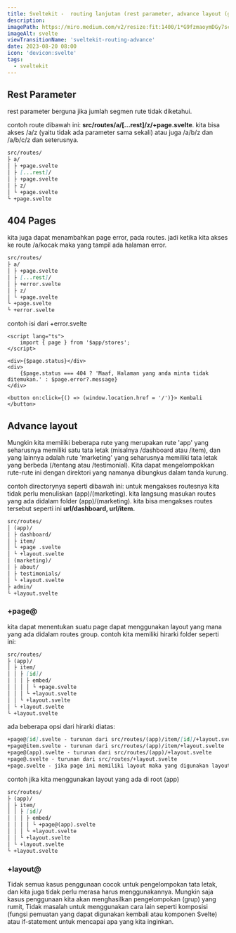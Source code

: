 ```yaml
---
title: Sveltekit -  routing lanjutan (rest parameter, advance layout (group, +page@.svelte, +page@{nama_group}.svelte, +layout@.svelte))
description:
imagePath: https://miro.medium.com/v2/resize:fit:1400/1*G9fzmaoymDGy7scbkgpC7A.png
imageAlt: svelte
viewTransitionName: 'sveltekit-routing-advance'
date: 2023-08-20 08:00
icon: 'devicon:svelte'
tags:
  - sveltekit
---
```


## Rest Parameter

rest parameter berguna jika jumlah segmen rute tidak diketahui.

contoh route dibawah ini:
<b>src/routes/a/[...rest]/z/+page.svelte</b>.
kita bisa akses /a/z (yaitu tidak ada parameter sama sekali) atau juga /a/b/z dan /a/b/c/z dan seterusnya.

```md
src/routes/
├ a/
│ ├ +page.svelte
│ ├ [...rest]/
│ ├ +page.svelte
│ ├ z/
│ └ +page.svelte
└ +page.svelte
```

## 404 Pages

kita juga dapat menambahkan page error, pada routes. jadi ketika kita akses ke route /a/kocak maka yang tampil ada halaman error.

```md
src/routes/
├ a/
│ ├ +page.svelte
│ ├ [...rest]/
│ ├ +error.svelte
│ ├ z/
│ └ +page.svelte
└ +page.svelte
└ +error.svelte
```

contoh isi dari +error.svelte

```svelte title="src/routes/+page.svelte"
<script lang="ts">
	import { page } from '$app/stores';
</script>

<div>{$page.status}</div>
<div>
	{$page.status === 404 ? 'Maaf, Halaman yang anda minta tidak ditemukan.' : $page.error?.message}
</div>

<button on:click={() => (window.location.href = '/')}> Kembali </button>
```

## Advance layout

Mungkin kita memiliki beberapa rute yang merupakan rute 'app' yang seharusnya memiliki satu tata letak (misalnya /dashboard atau /item), dan yang lainnya adalah rute 'marketing' yang seharusnya memiliki tata letak yang berbeda (/tentang atau /testimonial). Kita dapat mengelompokkan rute-rute ini dengan direktori yang namanya dibungkus dalam tanda kurung.

contoh directorynya seperti dibawah ini:
untuk mengakses routesnya kita tidak perlu menuliskan (app)/(marketing). kita langsung masukan routes yang ada didalam folder (app)/(marketing). kita bisa mengakses routes tersebut seperti ini <b>url/dashboard, url/item.</b>

```md
src/routes/
│ (app)/
│ ├ dashboard/
│ ├ item/
│ └ +page .svelte
│ └ +layout.svelte
│ (marketing)/
│ ├ about/
│ ├ testimonials/
│ └ +layout.svelte
├ admin/
└ +layout.svelte
```

### +page@

kita dapat menentukan suatu page dapat menggunakan layout yang mana yang ada didalam routes group. contoh kita memiliki hirarki folder seperti ini:

```md
src/routes/
├ (app)/
│ ├ item/
│ │ ├ [id]/
│ │ │ ├ embed/
│ │ │ │ └ +page.svelte
│ │ │ └ +layout.svelte
│ │ └ +layout.svelte
│ └ +layout.svelte
└ +layout.svelte
```

ada beberapa opsi dari hirarki diatas:

```md
+page@[id].svelte - turunan dari src/routes/(app)/item/[id]/+layout.svelte
+page@item.svelte - turunan dari src/routes/(app)/item/+layout.svelte
+page@(app).svelte - turunan dari src/routes/(app)/+layout.svelte
+page@.svelte - turunan dari src/routes/+layout.svelte
+page.svelte - jika page ini memiliki layout maka yang digunakan layout tsb, jika tidak ada maka akan menjadi turunan dari src/routes/(app)/item/[id]/+layout.svelte
```

contoh jika kita menggunakan layout yang ada di root (app)

```md
src/routes/
├ (app)/
│ ├ item/
│ │ ├ [id]/
│ │ │ ├ embed/
│ │ │ │ └ +page@(app).svelte
│ │ │ └ +layout.svelte
│ │ └ +layout.svelte
│ └ +layout.svelte
└ +layout.svelte
```

### +layout@

Tidak semua kasus penggunaan cocok untuk pengelompokan tata letak, dan kita juga tidak perlu merasa harus menggunakannya. Mungkin saja kasus penggunaan kita akan menghasilkan pengelompokan (grup) yang rumit, Tidak masalah untuk menggunakan cara lain seperti komposisi (fungsi pemuatan yang dapat digunakan kembali atau komponen Svelte) atau if-statement untuk mencapai apa yang kita inginkan.
